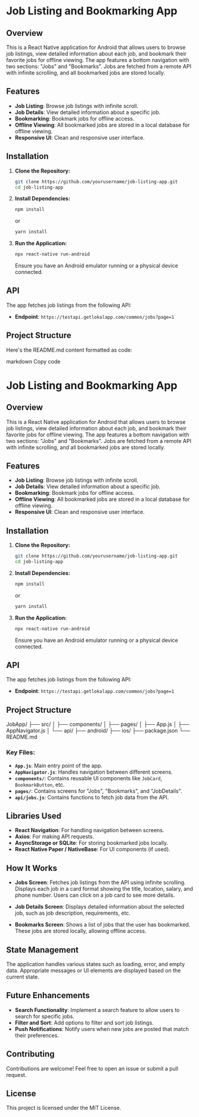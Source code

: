 # Job Listing and Bookmarking App

## Overview

This is a React Native application for Android that allows users to browse job listings, view detailed information about each job, and bookmark their favorite jobs for offline viewing. The app features a bottom navigation with two sections: "Jobs" and "Bookmarks". Jobs are fetched from a remote API with infinite scrolling, and all bookmarked jobs are stored locally.

## Features

- **Job Listing**: Browse job listings with infinite scroll.
- **Job Details**: View detailed information about a specific job.
- **Bookmarking**: Bookmark jobs for offline access.
- **Offline Viewing**: All bookmarked jobs are stored in a local database for offline viewing.
- **Responsive UI**: Clean and responsive user interface.

## Installation

1. **Clone the Repository:**

    ```bash
    git clone https://github.com/yourusername/job-listing-app.git
    cd job-listing-app
    ```

2. **Install Dependencies:**

    ```bash
    npm install
    ```

    or

    ```bash
    yarn install
    ```

3. **Run the Application:**

    ```bash
    npx react-native run-android
    ```

    Ensure you have an Android emulator running or a physical device connected.

## API

The app fetches job listings from the following API:

- **Endpoint**: `https://testapi.getlokalapp.com/common/jobs?page=1`

## Project Structure


Here's the README.md content formatted as code:

markdown
Copy code
# Job Listing and Bookmarking App

## Overview

This is a React Native application for Android that allows users to browse job listings, view detailed information about each job, and bookmark their favorite jobs for offline viewing. The app features a bottom navigation with two sections: "Jobs" and "Bookmarks". Jobs are fetched from a remote API with infinite scrolling, and all bookmarked jobs are stored locally.

## Features

- **Job Listing**: Browse job listings with infinite scroll.
- **Job Details**: View detailed information about a specific job.
- **Bookmarking**: Bookmark jobs for offline access.
- **Offline Viewing**: All bookmarked jobs are stored in a local database for offline viewing.
- **Responsive UI**: Clean and responsive user interface.

## Installation

1. **Clone the Repository:**

    ```bash
    git clone https://github.com/yourusername/job-listing-app.git
    cd job-listing-app
    ```

2. **Install Dependencies:**

    ```bash
    npm install
    ```

    or

    ```bash
    yarn install
    ```

3. **Run the Application:**

    ```bash
    npx react-native run-android
    ```

    Ensure you have an Android emulator running or a physical device connected.

## API

The app fetches job listings from the following API:

- **Endpoint**: `https://testapi.getlokalapp.com/common/jobs?page=1`

## Project Structure

JobApp/
├── src/
│ ├── components/
│ ├── pages/
│ ├── App.js
│ ├── AppNavigator.js
│ └── api/
├── android/
├── ios/
├── package.json
└── README.md


### Key Files:

- **`App.js`**: Main entry point of the app.
- **`AppNavigator.js`**: Handles navigation between different screens.
- **`components/`**: Contains reusable UI components like `JobCard`, `BookmarkButton`, etc.
- **`pages/`**: Contains screens for "Jobs", "Bookmarks", and "JobDetails".
- **`api/jobs.js`**: Contains functions to fetch job data from the API.

## Libraries Used

- **React Navigation**: For handling navigation between screens.
- **Axios**: For making API requests.
- **AsyncStorage or SQLite**: For storing bookmarked jobs locally.
- **React Native Paper / NativeBase**: For UI components (if used).

## How It Works

- **Jobs Screen**: Fetches job listings from the API using infinite scrolling. Displays each job in a card format showing the title, location, salary, and phone number. Users can click on a job card to see more details.
  
- **Job Details Screen**: Displays detailed information about the selected job, such as job description, requirements, etc.

- **Bookmarks Screen**: Shows a list of jobs that the user has bookmarked. These jobs are stored locally, allowing offline access.

## State Management

The application handles various states such as loading, error, and empty data. Appropriate messages or UI elements are displayed based on the current state.

## Future Enhancements

- **Search Functionality**: Implement a search feature to allow users to search for specific jobs.
- **Filter and Sort**: Add options to filter and sort job listings.
- **Push Notifications**: Notify users when new jobs are posted that match their preferences.

## Contributing

Contributions are welcome! Feel free to open an issue or submit a pull request.

## License

This project is licensed under the MIT License.
